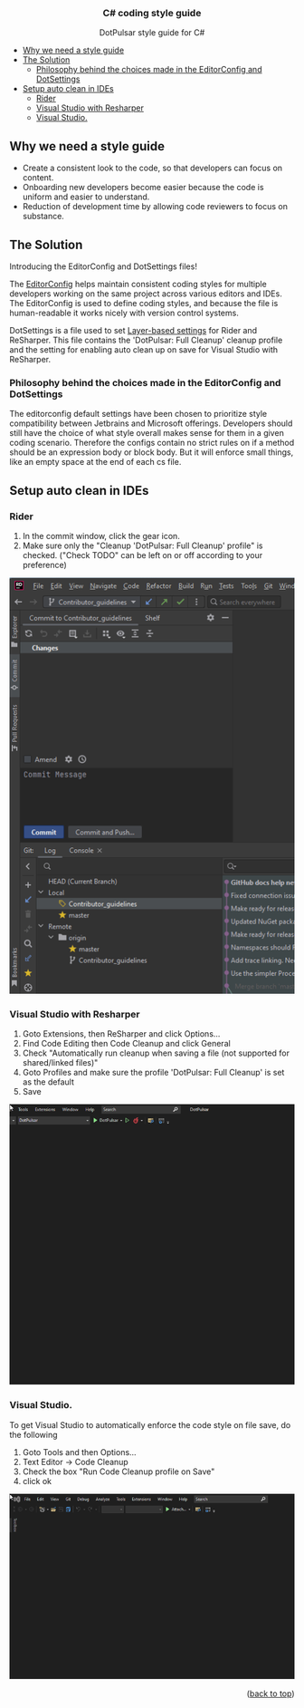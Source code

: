 <a name="readme-top"></a>

<br />
<div align="center">
<h3 align="center">C# coding style guide</h3>
  <p align="center">
    DotPulsar style guide for C#
  </p>
</div>

<!-- TABLE OF CONTENTS -->

<!-- TOC start -->
- [Why we need a style guide](#why-we-need-a-style-guide)
- [The Solution](#the-solution)
    * [Philosophy behind the choices made in the EditorConfig and DotSettings](#philosophy)
- [Setup auto clean in IDEs](#setup-auto-clean-in-ides)
    * [Rider](#rider)
    * [Visual Studio with Resharper](#visual-studio-with-resharper)
    * [Visual Studio.](#visual-studio)
<!-- TOC end -->

<!-- TOC --><a name="why-we-need-a-style-guide"></a>
## Why we need a style guide

<a name="why-we-need-a-style-guide"></a>

* Create a consistent look to the code, so that developers can focus on content.
* Onboarding new developers become easier because the code is uniform and easier to understand.
* Reduction of development time by allowing code reviewers to focus on substance.

<!-- TOC --><a name="the-solution"></a>
## The Solution

Introducing the EditorConfig and DotSettings files!

The [EditorConfig] helps maintain consistent coding styles for multiple developers working on the same project across various editors and IDEs.
The EditorConfig is used to define coding styles, and because the file is human-readable it works nicely with version control systems.

DotSettings is a file used to set [Layer-based settings] for Rider and ReSharper.
This file contains the 'DotPulsar: Full Cleanup' cleanup profile and the setting for enabling auto clean up on save for Visual Studio with ReSharper.

<!-- TOC --><a name="philosophy"></a>
### Philosophy behind the choices made in the EditorConfig and DotSettings

The editorconfig default settings have been chosen to prioritize style compatibility between Jetbrains and Microsoft offerings.
Developers should still have the choice of what style overall makes sense for them in a given coding scenario.
Therefore the configs contain no strict rules on if a method should be an expression body or block body.
But it will enforce small things, like an empty space at the end of each cs file.

## Setup auto clean in IDEs

<!-- TOC --><a name="rider"></a>
### Rider

1. In the commit window, click the gear icon.
2. Make sure only the "Cleanup 'DotPulsar: Full Cleanup' profile" is checked. ("Check TODO" can be left on or off according to your preference)

![riderAutoCleanOnCommit](docs/assets/riderAutoCleanOnCommit.gif)

<!-- TOC --><a name="visual-studio-with-resharper"></a>
### Visual Studio with Resharper

1. Goto Extensions, then ReSharper and click Options...
2. Find Code Editing then Code Cleanup and click General
3. Check "Automatically run cleanup when saving a file (not supported for shared/linked files)"
4. Goto Profiles and make sure the profile 'DotPulsar: Full Cleanup' is set as the default
5. Save

![vs2022WithReSharper](docs/assets/vs2022WithReSharper.gif)

<!-- TOC --><a name="visual-studio"></a>
### Visual Studio.

To get Visual Studio to automatically enforce the code style on file save, do the following

1. Goto Tools and then Options...
2. Text Editor -> Code Cleanup
3. Check the box "Run Code Cleanup profile on Save"
4. click ok

![vs2022CleanOnSave](docs/assets/vs2022CleanOnSave.gif)

<p align="right">(<a href="#readme-top">back to top</a>)</p>

<!-- MARKDOWN LINKS & IMAGES -->

<!-- https://www.markdownguide.org/basic-syntax/#reference-style-links -->

[EditorConfig]: https://editorconfig.org/
[Layer-based settings]: https://www.jetbrains.com/help/rider/Sharing_Configuration_Options.html